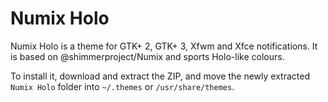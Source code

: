 Numix Holo
==========

Numix Holo is a theme for GTK+ 2, GTK+ 3, Xfwm and Xfce notifications. It is based on @shimmerproject/Numix and sports Holo-like colours.

To install it, download and extract the ZIP, and move the newly extracted `Numix Holo` folder into `~/.themes` or `/usr/share/themes`.
